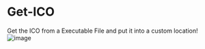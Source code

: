 # Get-ICO
Get the ICO from a Executable File and put it into a custom location!
![image](https://github.com/user-attachments/assets/6357487d-9c26-4da5-b1cf-148e08248546)
